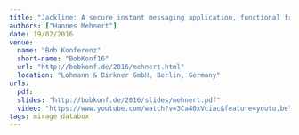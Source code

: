 ```yaml
---
title: "Jackline: A secure instant messaging application, functional from the ground up"
authors: ["Hannes Mehnert"]
date: 19/02/2016
venue:
  name: "Bob Konferenz"
  short-name: "BobKonf16"
  url: "http://bobkonf.de/2016/mehnert.html"
  location: "Lohmann & Birkner GmbH, Berlin, Germany"
urls:
  pdf:
  slides: "http://bobkonf.de/2016/slides/mehnert.pdf"
  video: "https://www.youtube.com/watch?v=3Ca40xVciac&feature=youtu.be"
tags: mirage databox
---
```


